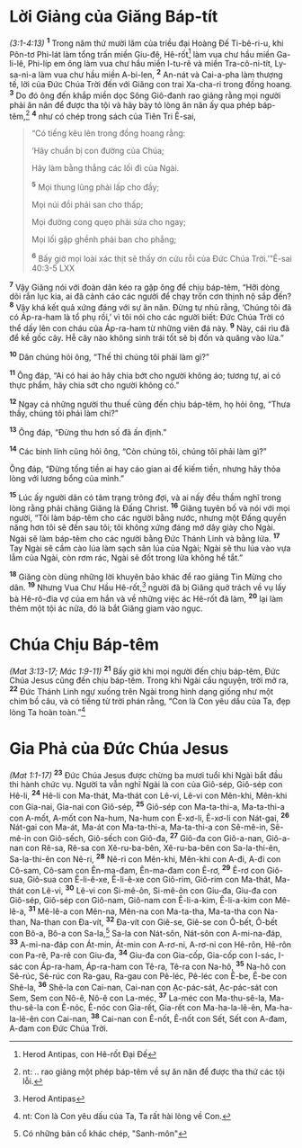 # Lời Giảng của Giăng Báp-tít
*(3:1-4:13)*
<sup><b>1</b></sup> Trong năm thứ mười lăm của triều đại Hoàng Ðế Ti-bê-ri-u, khi Pôn-tơ Phi-lát làm tổng trấn miền Giu-đê, Hê-rốt[^1] làm vua chư hầu miền Ga-li-lê, Phi-líp em ông làm vua chư hầu miền I-tu-rê và miền Tra-cô-ni-tít, Ly-sa-ni-a làm vua chư hầu miền A-bi-len, <sup><b>2</b></sup> An-nát và Cai-a-pha làm thượng tế, lời của Ðức Chúa Trời đến với Giăng con trai Xa-cha-ri trong đồng hoang. <sup><b>3</b></sup> Do đó ông đến khắp miền dọc Sông Giô-đanh rao giảng rằng mọi người phải ăn năn để được tha tội và hãy bày tỏ lòng ăn năn ấy qua phép báp-têm,[^2] <sup><b>4</b></sup> như có chép trong sách của Tiên Tri Ê-sai,


> “Có tiếng kêu lên trong đồng hoang rằng:
> 
> ‘Hãy chuẩn bị con đường của Chúa;
> 
> Hãy làm bằng thẳng các lối đi của Ngài.
> 
> <sup><b>5</b></sup> Mọi thung lũng phải lấp cho đầy;
> 
> Mọi núi đồi phải san cho thấp;
> 
> Mọi đường cong quẹo phải sửa cho ngay;
> 
> Mọi lối gập ghềnh phải ban cho phẳng;
> 
> <sup><b>6</b></sup> Bấy giờ mọi loài xác thịt sẽ thấy ơn cứu rỗi của Ðức Chúa Trời.’”Ê-sai 40:3-5 LXX
>

<sup><b>7</b></sup> Vậy Giăng nói với đoàn dân kéo ra gặp ông để chịu báp-têm, “Hỡi dòng dõi rắn lục kia, ai đã cảnh cáo các người để chạy trốn cơn thịnh nộ sắp đến? <sup><b>8</b></sup> Vậy khá kết quả xứng đáng với sự ăn năn. Ðừng tự nhủ rằng, ‘Chúng tôi đã có Áp-ra-ham là tổ phụ rồi,’ vì tôi nói cho các người biết: Ðức Chúa Trời có thể dấy lên con cháu của Áp-ra-ham từ những viên đá này. <sup><b>9</b></sup> Này, cái rìu đã để kề gốc cây. Hễ cây nào không sinh trái tốt sẽ bị đốn và quăng vào lửa.”

<sup><b>10</b></sup> Dân chúng hỏi ông, “Thế thì chúng tôi phải làm gì?”

<sup><b>11</b></sup> Ông đáp, “Ai có hai áo hãy chia bớt cho người không áo; tương tự, ai có thực phẩm, hãy chia sớt cho người không có.”

<sup><b>12</b></sup> Ngay cả những người thu thuế cũng đến chịu báp-têm, họ hỏi ông, “Thưa thầy, chúng tôi phải làm chi?”

<sup><b>13</b></sup> Ông đáp, “Ðừng thu hơn số đã ấn định.”

<sup><b>14</b></sup> Các binh lính cũng hỏi ông, “Còn chúng tôi, chúng tôi phải làm gì?”

Ông đáp, “Ðừng tống tiền ai hay cáo gian ai để kiếm tiền, nhưng hãy thỏa lòng với lương bổng của mình.”

<sup><b>15</b></sup> Lúc ấy người dân có tâm trạng trông đợi, và ai nấy đều thầm nghĩ trong lòng rằng phải chăng Giăng là Ðấng Christ. <sup><b>16</b></sup> Giăng tuyên bố và nói với mọi người, “Tôi làm báp-têm cho các người bằng nước, nhưng một Ðấng quyền năng hơn tôi sẽ đến sau tôi; tôi không xứng đáng mở dây giày cho Ngài. Ngài sẽ làm báp-têm cho các người bằng Ðức Thánh Linh và bằng lửa. <sup><b>17</b></sup> Tay Ngài sẽ cầm cào lúa làm sạch sân lúa của Ngài; Ngài sẽ thu lúa vào vựa lẫm của Ngài, còn rơm rác, Ngài sẽ đốt trong lửa không hề tắt.”

<sup><b>18</b></sup> Giăng còn dùng những lời khuyên bảo khác để rao giảng Tin Mừng cho dân. <sup><b>19</b></sup> Nhưng Vua Chư Hầu Hê-rốt,[^3] người đã bị Giăng quở trách về vụ lấy bà Hê-rô-đia vợ của em hắn và về những việc ác Hê-rốt đã làm, <sup><b>20</b></sup> lại làm thêm một tội ác nữa, đó là bắt Giăng giam vào ngục.

# Chúa Chịu Báp-têm
*(Mat 3:13-17; Mác 1:9-11)*
<sup><b>21</b></sup> Bấy giờ khi mọi người đến chịu báp-têm, Ðức Chúa Jesus cũng đến chịu báp-têm. Trong khi Ngài cầu nguyện, trời mở ra, <sup><b>22</b></sup> Ðức Thánh Linh ngự xuống trên Ngài trong hình dạng giống như một chim bồ câu, và có tiếng từ trời phán rằng, “Con là Con yêu dấu của Ta, đẹp lòng Ta hoàn toàn.”[^4]

# Gia Phả của Ðức Chúa Jesus
*(Mat 1:1-17)*
<sup><b>23</b></sup> Ðức Chúa Jesus được chừng ba mươi tuổi khi Ngài bắt đầu thi hành chức vụ. Người ta vẫn nghĩ Ngài là con của Giô-sép, Giô-sép con Hê-li, <sup><b>24</b></sup> Hê-li con Ma-thát, Ma-thát con Lê-vi, Lê-vi con Mên-khi, Mên-khi con Gia-nai, Gia-nai con Giô-sép, <sup><b>25</b></sup> Giô-sép con Ma-ta-thi-a, Ma-ta-thi-a con A-mốt, A-mốt con Na-hum, Na-hum con Ê-xơ-li, Ê-xơ-li con Nát-gai, <sup><b>26</b></sup> Nát-gai con Ma-át, Ma-át con Ma-ta-thi-a, Ma-ta-thi-a con Sê-mê-in, Sê-mê-in con Giô-sếch, Giô-sếch con Giô-đa, <sup><b>27</b></sup> Giô-đa con Giô-a-nan, Giô-a-nan con Rê-sa, Rê-sa con Xê-ru-ba-bên, Xê-ru-ba-bên con Sa-la-thi-ên, Sa-la-thi-ên con Nê-ri, <sup><b>28</b></sup> Nê-ri con Mên-khi, Mên-khi con A-đi, A-đi con Cô-sam, Cô-sam con Ên-ma-đam, Ên-ma-đam con Ê-rơ, <sup><b>29</b></sup> Ê-rơ con Giô-sua, Giô-sua con Ê-li-ê-xe, Ê-li-ê-xe con Giô-rim, Giô-rim con Ma-thát, Ma-thát con Lê-vi, <sup><b>30</b></sup> Lê-vi con Si-mê-ôn, Si-mê-ôn con Giu-đa, Giu-đa con Giô-sép, Giô-sép con Giô-nam, Giô-nam con Ê-li-a-kim, Ê-li-a-kim con Mê-lê-a, <sup><b>31</b></sup> Mê-lê-a con Mên-na, Mên-na con Ma-ta-tha, Ma-ta-tha con Na-than, Na-than con Ða-vít, <sup><b>32</b></sup> Ða-vít con Giê-se, Giê-se con Ô-bết, Ô-bết con Bô-a, Bô-a con Sa-la,[^5] Sa-la con Nát-sôn, Nát-sôn con A-mi-na-đáp, <sup><b>33</b></sup> A-mi-na-đáp con Át-min, Át-min con A-rơ-ni, A-rơ-ni con Hê-rôn, Hê-rôn con Pa-rê, Pa-rê con Giu-đa, <sup><b>34</b></sup> Giu-đa con Gia-cốp, Gia-cốp con I-sác, I-sác con Áp-ra-ham, Áp-ra-ham con Tê-ra, Tê-ra con Na-hô, <sup><b>35</b></sup> Na-hô con Sê-rúc, Sê-rúc con Ra-gau, Ra-gau con Pê-léc, Pê-léc con Ê-be, Ê-be con Shê-la, <sup><b>36</b></sup> Shê-la con Cai-nan, Cai-nan con Ạc-pác-sát, Ạc-pác-sát con Sem, Sem con Nô-ê, Nô-ê con La-méc, <sup><b>37</b></sup> La-méc con Ma-thu-sê-la, Ma-thu-sê-la con Ê-nóc, Ê-nóc con Gia-rết, Gia-rết con Ma-ha-la-lê-ên, Ma-ha-la-lê-ên con Cai-nan, <sup><b>38</b></sup> Cai-nan con Ê-nốt, Ê-nốt con Sết, Sết con A-đam, A-đam con Ðức Chúa Trời.

[^1]: Herod Antipas, con Hê-rốt Ðại Ðế
[^2]: nt: .. rao giảng một phép báp-têm về sự ăn năn để được tha thứ các tội lỗi.
[^3]: Herod Antipas
[^4]: nt: Con là Con yêu dấu của Ta, Ta rất hài lòng về Con.
[^5]: Có những bản cổ khác chép, "Sanh-môn"

